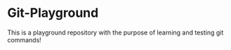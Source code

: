 # Git-Playground

This is a playground repository with the purpose of learning and testing git commands!
